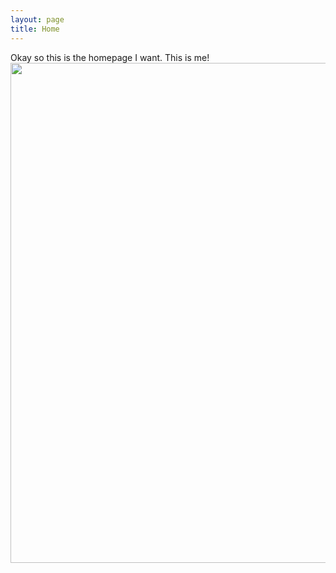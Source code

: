 ```yaml
---
layout: page
title: Home
---
```


Okay so this is the homepage I want.
This is me!
<img style="object-fit: contain" height=800 width=700 src="/assets/Head_shot_avatar.jpg">